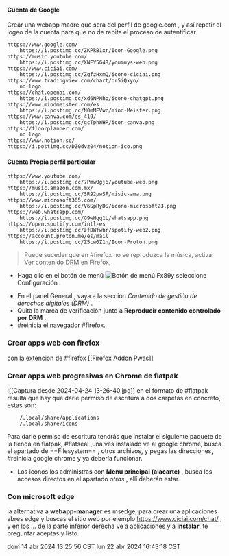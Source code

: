 #### Cuenta de Google
Crear una webapp madre que sera del perfil de google.com , y así repetir el logeo de la cuenta para que no de repita el proceso de autentificar 
```
https://www.google.com/
	https://i.postimg.cc/ZKPkB1xr/Icon-Google.png
https://music.youtube.com/
	https://i.postimg.cc/XNFY5G4B/youmuys-web.png
https://www.ciciai.com/
	https://i.postimg.cc/ZqfzHxmQ/icono-ciciai.png
https://www.tradingview.com/chart/or5iQxyo/
	no logo
https://chat.openai.com/
	https://i.postimg.cc/xd6NPMhp/icono-chatgpt.png
https://www.mindmeister.com/es
	https://i.postimg.cc/N0mMFVwc/mind-Meister.png
https://www.canva.com/es_419/
	https://i.postimg.cc/gcTphWHP/icon-canva.png
https://floorplanner.com/
	no logo
https://www.notion.so/
https://i.postimg.cc/DZ0dvz04/notion-ico.png
```

#### Cuenta Propia perfil particular
```
https://www.youtube.com/
	https://i.postimg.cc/7Pmw0gj6/youtube-web.png
https://music.amazon.com.mx/
	https://i.postimg.cc/SR92pwSF/misic-ama.png
https://www.microsoft365.com/
	https://i.postimg.cc/V6SpRyDS/icono-microsoft23.png
https://web.whatsapp.com/
	https://i.postimg.cc/G9wHqq1L/whatsapp.png
https://open.spotify.com/intl-es
	https://i.postimg.cc/zfDWfwhr/spotify-web2.png
https://account.proton.me/es/mail
	https://i.postimg.cc/Z5cw0Z1n/Icon-Proton.png
```

> Puede suceder que en #firefox no se reproduzca la música, activa:  Ver contenido DRM en Firefox, 
* Haga clic en el botón de menú ![Botón de menú Fx89](https://assets-prod.sumo.prod.webservices.mozgcp.net/media/uploads/gallery/images/2021-05-15-11-18-38-e5b736.png)y seleccione Configuración .
- En el panel General , vaya a la sección _Contenido de gestión de derechos digitales (DRM)_ .
- Quita la marca de verificación junto a **Reproducir contenido controlado por DRM** .
- #reinicia el navegador  #firefox.

### Crear apps web con firefox
con la extencion de #firefox [[Firefox Addon Pwas]]

### Crear apps web progresivas en Chrome de flatpak
![[Captura desde 2024-04-24 13-26-40.jpg]]
en el formato de #flatpak resulta que hay que darle permiso de escritura a dos carpetas en concreto, estas son:

		/.local/share/applications
		/.local/share/icons
		
Para darle permiso de escritura tendrás que instalar el siguiente paquete de la tienda en flatpak, #flatseal ,una ves instalado ve al google chrome, busca el apartado de ==Filesystem== , otros archivos, y pegas las direcciones, #reinicia google chrome y ya debería funcionar.

- Los iconos los administras con **Menu principal (alacarte)** , busca los accesos directos en el apartado *otras* , allí deberán estar.

### Con microsoft edge
la alternativa a **webapp-manager** es msedge, para crear una aplicaciones abres edge y buscas el sitio web por ejemplo https://www.ciciai.com/chat/ , y en los ... de la parte inferior derecha ve a aplicaciones y a **instalar**, te preguntar aceptas y listo.

dom 14 abr 2024 13:25:56 CST
lun 22 abr 2024 16:43:18 CST

